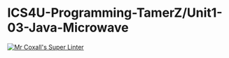 # ICS4U-Programming-TamerZ/Unit1-03-Java-Microwave

[![Mr Coxall's Super Linter](https://github.com/ICS4U-Programming-TamerZ/Unit1-03-Java-Microwave/workflows/Mr%20Coxall's%20Super%20Linter/badge.svg)](https://github.com/ICS4U-Programming-TamerZ/Unit1-03-Java-Microwave/actions/)
